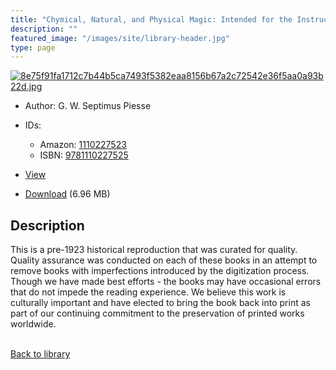 ```yaml
---
title: "Chymical, Natural, and Physical Magic: Intended for the Instruction and Entertainment of Juveniles During the Holiday Vacation"
description: ""
featured_image: "/images/site/library-header.jpg"
type: page
---
```


<a href="https://drive.google.com/file/d/1brpSr9wSrQuR6gSVJTpuDrO_Ua7zqWsr/view" target="_blank">![8e75f91fa1712c7b44b5ca7493f5382eaa8156b67a2c72542e36f5aa0a93b22d.jpg](/images/library/8e75f91fa1712c7b44b5ca7493f5382eaa8156b67a2c72542e36f5aa0a93b22d.jpg)</a>
* Author: G. W. Septimus Piesse
* IDs:
  * Amazon: <a href="https://www.amazon.com/dp/1110227523" target="_blank">1110227523</a>
  * ISBN: <a href="https://www.worldcat.org/isbn/9781110227525" target="_blank">9781110227525</a>
* <a href="https://drive.google.com/file/d/1brpSr9wSrQuR6gSVJTpuDrO_Ua7zqWsr/view" target="_blank">View</a>

* [Download](https://drive.google.com/uc?export=download&id=1brpSr9wSrQuR6gSVJTpuDrO_Ua7zqWsr) (6.96 MB)

## Description<div>
<p>This is a pre-1923 historical reproduction that was curated for quality. Quality assurance was conducted on each of these books in an attempt to remove books with imperfections introduced by the digitization process. Though we have made best efforts - the books may have occasional errors that do not impede the reading experience. We believe this work is culturally important and have elected to bring the book back into print as part of our continuing commitment to the preservation of printed works worldwide.</p></div>

<br />[Back to library](/library/)

